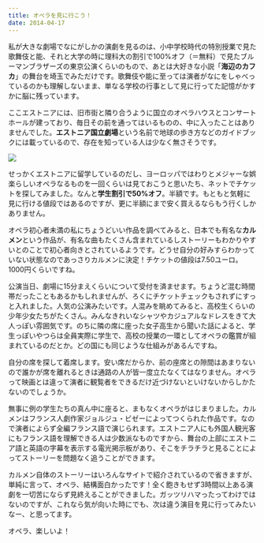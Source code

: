 ```yaml
---
title: オペラを見に行こう！
date: 2014-04-17
---
```


私が大きな劇場でなにがしかの演劇を見るのは、小中学校時代の特別授業で見た歌舞伎と能、それと大学の時に理科大の割引で100%オフ（＝無料）で見たブルーマンブラザーズの東京公演くらいのもので、あとは大好きな小説「**海辺のカフカ**」の舞台を埼玉でみただけです。歌舞伎や能に至っては演者がなにをしゃべっているのかも理解しないまま、単なる学校の行事として見に行ってた記憶がかすかに脳に残っています。

ここエストニアには、旧市街と隣り合うように国立のオペラハウスとコンサートホールが建っており、毎日その前を通ってはいるものの、中に入ったことはありませんでした。**エストニア国立劇場**という名前で地球の歩き方などのガイドブックには載っているので、存在を知っている人は少なく無さそうです。

![](https://photos.xar.sh/13884178772_1509c8d818_b_d.jpg)

せっかくエストニアに留学しているのだし、ヨーロッパではわりとメジャーな娯楽らしいオペラなるものを一回くらいは見ておこうと思いたち、ネットでチケットを探してみました。なんと**学生割引で50%オフ**。半額です。もともと気軽に見に行ける値段ではあるのですが、更に半額にまで安く買えるならもう行くしかありません。

オペラ初心者未満の私にちょうどいい作品を調べてみると、日本でも有名な**カルメン**という作品が、有名な曲もたくさん含まれているしストーリーもわかりやすいとのことで初心者向きとされているようです。どうせ自分の好みすらわかっていない状態なのであっさりカルメンに決定！チケットの値段は7.50ユーロ。1000円くらいですね。

公演当日、劇場に15分まえくらいについて受付を済ませます。ちょうど混む時間帯だったこともあるかもしれませんが、ろくにチケットチェックもされずにすっと入れました。人気の公演みたいです。人混みを眺めてみると、高校生くらいの少年少女たちがたくさん。みんなきれいなシャツやカジュアルなドレスをきて大人っぽい雰囲気です。のちに隣の席に座った女子高生から聞いた話によると、学生っぽいやつらは全員実際に学生で、高校の授業の一環としてオペラの鑑賞が組まれているのだとか。どの国にも同じような仕組みがあるんですね。

自分の席を探して着席します。安い席だからか、前の座席との隙間はあまりないので誰かが席を離れるときは通路の人が皆一度立たなくてはなりません。オペラって映画とは違って演者に観覧者をできるだけ近づけないといけないからしかたないのでしょうか。

無事に例の学生たちの真ん中に座ると、まもなくオペラがはじまりました。カルメンはフランス人劇作家ジョルジュ・ビゼーによってつくられた作品です。なので演者によらず全編フランス語で演じられます。エストニア人にも外国人観光客にもフランス語を理解できる人は少数派なものですから、舞台の上部にエストニア語と英語の字幕を表示する電光掲示板があり、そこをチラチラと見ることによってストーリーを問題なく追うことができます。

カルメン自体のストーリーはいろんなサイトで紹介されているので省きますが、単純に言って、オペラ、結構面白かったです！全く飽きもせず3時間以上ある演劇を一切苦にならず見終えることができました。ガッツリハマったってわけではないのですが、これなら気が向いた時にでも、次は違う演目を見に行ってみたいなー、と思ってます。

オペラ、楽しいよ！
